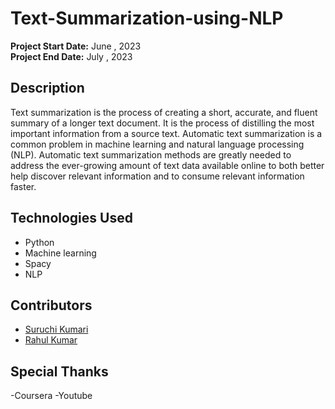 # Text-Summarization-using-NLP

**Project Start Date:** June , 2023  
**Project End Date:**   July , 2023  

## Description

Text summarization is the process of creating a short, accurate, and fluent summary of a longer text document. It is the process of distilling the most important information from a source text. Automatic text summarization is a common problem in machine learning and natural language processing (NLP). Automatic text summarization methods are greatly needed to address the ever-growing amount of text data available online to both better help discover relevant information and to consume relevant information faster.

## Technologies Used
- Python  
- Machine learning
- Spacy
- NLP


## Contributors

- [Suruchi Kumari](https://github.com/suruchi574)
- [Rahul Kumar](https://github.com/yadhuwanshirahulr)


## Special Thanks
-Coursera
-Youtube
